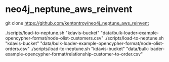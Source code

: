 # neo4j_neptune_aws_reinvent

git clone https://github.com/kentontroy/neo4j_neptune_aws_reinvent

./scripts/load-to-neptune.sh "kdavis-bucket" "data/bulk-loader-example-opencypher-format/node-olist-customers.csv"
./scripts/load-to-neptune.sh "kdavis-bucket" "data/bulk-loader-example-opencypher-format/node-olist-orders.csv"
./scripts/load-to-neptune.sh "kdavis-bucket" "data/bulk-loader-example-opencypher-format/relationship-customer-to-order.csv"
